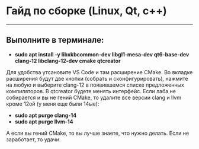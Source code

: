 # Гайд по сборке (Linux, Qt, c++)
---
## Выполните в терминале:
 - **sudo apt install -y libxkbcommon-dev libgl1-mesa-dev qt6-base-dev clang-12 libclang-12-dev cmake qtcreator**<br />

Для удобства утсановите VS Code и там расширение CMake. Во вкладке расширения будут две кнопки (собрать и сконфигурировать), нажмите на любую и выберите clang-12 в появившемся списке предложенных компиляторов.
В qtcreator будете менять интерфейс.
Если лаба не собирается и вы не гений CMake, то удалите все версии clang и llvm кроме 12ой (у меня еще были 14ые):<br />
 - **sudo apt purge clang-14**<br />
 - **sudo apt purge llvm-14**<br />

А если вы гений CMake, то вы лучше знаете, что нужно делать.
Если не заработает, то удачи.
